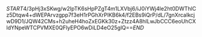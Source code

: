 $START$4/3pHj3xSKwg/w2IpTK6sHpPZgT4m1LXVbj6/iJ0iYWj4le2ht0DWThlCz5Dtqw4+dWEPArvzgpp7f3eH1rPGhXrPlKB6k4/f2EBs9iQrP/dL/7gnXrcaIkcjwD9D1/JQW42CMs+h2uheH4hoZxEGKk30z+Ztzz4A8hlLwJbCCC6eoUhCXldYNpeWTCPVMXE0QFlyEPO6wDiLD4eO25glQ==$END$